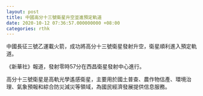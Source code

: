 ```yaml
---
layout: post
title: 中國高分十三號衛星升空並進預定軌道
date: 2020-10-12 07:36:57.000000000 +08:00
categories: rthk
---
```


中國長征三號乙運載火箭，成功將高分十三號衛星發射升空，衛星順利進入預定軌道。

《新華社》報道，發射零時57分在西昌衛星發射中心進行。

高分十三號衛星是高軌光學遙感衛星，主要用於國土普查、農作物估產、環境治理、氣象預報和綜合防災減災等領域，為國民經濟發展提供信息服務。
